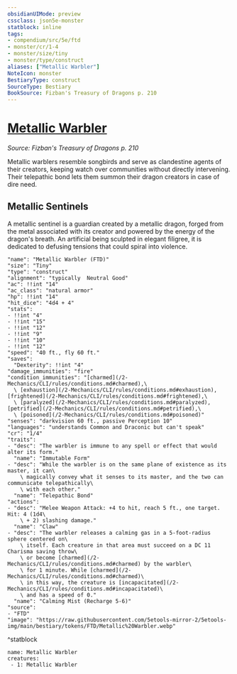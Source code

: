 ```yaml
---
obsidianUIMode: preview
cssclass: json5e-monster
statblock: inline
tags:
- compendium/src/5e/ftd
- monster/cr/1-4
- monster/size/tiny
- monster/type/construct
aliases: ["Metallic Warbler"]
NoteIcon: monster
BestiaryType: construct
SourceType: Bestiary
BookSource: Fizban's Treasury of Dragons p. 210
---
```

# [Metallic Warbler](2-Mechanics/CLI/bestiary/construct/metallic-warbler-ftd.md)
*Source: Fizban's Treasury of Dragons p. 210*  

Metallic warblers resemble songbirds and serve as clandestine agents of their creators, keeping watch over communities without directly intervening. Their telepathic bond lets them summon their dragon creators in case of dire need.

## Metallic Sentinels

A metallic sentinel is a guardian created by a metallic dragon, forged from the metal associated with its creator and powered by the energy of the dragon's breath. An artificial being sculpted in elegant filigree, it is dedicated to defusing tensions that could spiral into violence.

```statblock
"name": "Metallic Warbler (FTD)"
"size": "Tiny"
"type": "construct"
"alignment": "typically  Neutral Good"
"ac": !!int "14"
"ac_class": "natural armor"
"hp": !!int "14"
"hit_dice": "4d4 + 4"
"stats":
- !!int "4"
- !!int "15"
- !!int "12"
- !!int "9"
- !!int "10"
- !!int "12"
"speed": "40 ft., fly 60 ft."
"saves":
  "Dexterity": !!int "4"
"damage_immunities": "fire"
"condition_immunities": "[charmed](/2-Mechanics/CLI/rules/conditions.md#charmed),\
  \ [exhaustion](/2-Mechanics/CLI/rules/conditions.md#exhaustion), [frightened](/2-Mechanics/CLI/rules/conditions.md#frightened),\
  \ [paralyzed](/2-Mechanics/CLI/rules/conditions.md#paralyzed), [petrified](/2-Mechanics/CLI/rules/conditions.md#petrified),\
  \ [poisoned](/2-Mechanics/CLI/rules/conditions.md#poisoned)"
"senses": "darkvision 60 ft., passive Perception 10"
"languages": "understands Common and Draconic but can't speak"
"cr": "1/4"
"traits":
- "desc": "The warbler is immune to any spell or effect that would alter its form."
  "name": "Immutable Form"
- "desc": "While the warbler is on the same plane of existence as its master, it can\
    \ magically convey what it senses to its master, and the two can communicate telepathically\
    \ with each other."
  "name": "Telepathic Bond"
"actions":
- "desc": "Melee Weapon Attack: +4 to hit, reach 5 ft., one target. Hit: 4 (1d4\
    \ + 2) slashing damage."
  "name": "Claw"
- "desc": "The warbler releases a calming gas in a 5-foot-radius sphere centered on\
    \ itself. Each creature in that area must succeed on a DC 11 Charisma saving throw\
    \ or become [charmed](/2-Mechanics/CLI/rules/conditions.md#charmed) by the warbler\
    \ for 1 minute. While [charmed](/2-Mechanics/CLI/rules/conditions.md#charmed)\
    \ in this way, the creature is [incapacitated](/2-Mechanics/CLI/rules/conditions.md#incapacitated)\
    \ and has a speed of 0."
  "name": "Calming Mist (Recharge 5-6)"
"source":
- "FTD"
"image": "https://raw.githubusercontent.com/5etools-mirror-2/5etools-img/main/bestiary/tokens/FTD/Metallic%20Warbler.webp"
```
^statblock

```encounter-table
name: Metallic Warbler
creatures:
 - 1: Metallic Warbler
```